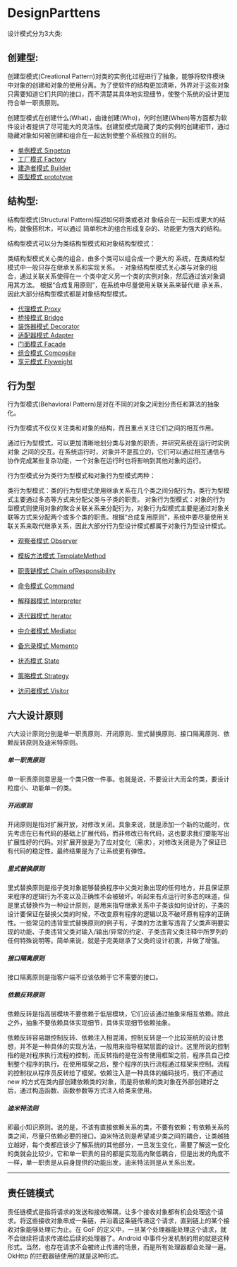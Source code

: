 # DesignParttens

设计模式分为3大类:

## 创建型:

创建型模式(Creational Pattern)对类的实例化过程进行了抽象，能够将软件模块中对象的创建和对象的使用分离。为了使软件的结构更加清晰，外界对于这些对象只需要知道它们共同的接口，而不清楚其具体地实现细节，使整个系统的设计更加符合单一职责原则。

创建型模式在创建什么(What)，由谁创建(Who)，何时创建(When)等方面都为软件设计者提供了尽可能大的灵活性。创建型模式隐藏了类的实例的创建细节，通过隐藏对象如何被创建和组合在一起达到使整个系统独立的目的。


- [单例模式  Singeton  ](singleton/readme.md)
- [工厂模式  Factory  ](factory/readme.md)
- [建造者模式 Builder](builder/readme.md)
- [原型模式 prototype](prototype/readme.md)


## 结构型:

结构型模式(Structural Pattern)描述如何将类或者对 象结合在一起形成更大的结构，就像搭积木，可以通过 简单积木的组合形成复杂的、功能更为强大的结构。

结构型模式可以分为类结构型模式和对象结构型模式：

类结构型模式关心类的组合，由多个类可以组合成一个更大的
系统，在类结构型模式中一般只存在继承关系和实现关系。 - 对象结构型模式关心类与对象的组合，通过关联关系使得在一 个类中定义另一个类的实例对象，然后通过该对象调用其方法。 根据“合成复用原则”，在系统中尽量使用关联关系来替代继 承关系，因此大部分结构型模式都是对象结构型模式。


- [代理模式 Proxy](抽象工厂+动态代理/src/main/java)
- [桥接模式 Bridge](bridge/readme.md)
- [装饰器模式 Decorator](decorator/readme.md)
- [适配器模式 Adapter](adapter/readme.md)
- [门面模式 Facade](facade/readme.md)
- [组合模式 Composite](composite/readme.md)
- [享元模式 Flyweight](享元模式/readme.md)

## 行为型
行为型模式(Behavioral Pattern)是对在不同的对象之间划分责任和算法的抽象化。

行为型模式不仅仅关注类和对象的结构，而且重点关注它们之间的相互作用。

通过行为型模式，可以更加清晰地划分类与对象的职责，并研究系统在运行时实例对象 之间的交互。在系统运行时，对象并不是孤立的，它们可以通过相互通信与协作完成某些复杂功能，一个对象在运行时也将影响到其他对象的运行。

行为型模式分为类行为型模式和对象行为型模式两种：

类行为型模式：类的行为型模式使用继承关系在几个类之间分配行为，类行为型模式主要通过多态等方式来分配父类与子类的职责。
对象行为型模式：对象的行为型模式则使用对象的聚合关联关系来分配行为，对象行为型模式主要是通过对象关联等方式来分配两个或多个类的职责。根据“合成复用原则”，系统中要尽量使用关联关系来取代继承关系，因此大部分行为型设计模式都属于对象行为型设计模式。

- [观察者模式 Observer](observer/readme.md)

- [模板方法模式 TemplateMethod](/readme.md)

- [职责链模式  Chain ofResponsibility](/readme.md)

- [命令模式 Command](/readme.md)

- [解释器模式 Interpreter](/readme.md)

- [迭代器模式 Iterator](/readme.md)

- [中介者模式 Mediator](/readme.md)

- [备忘录模式 Memento](/readme.md)

- [状态模式 State](/readme.md)

- [策略模式 Strategy](/readme.md)

- [访问者模式 Visitor](/readme.md)





## 六大设计原则

六大设计原则分别是单一职责原则、开闭原则、里式替换原则、接口隔离原则、依赖反转原则及迪米特原则。

##### 单一职责原则

单一职责原则意思是一个类只做一件事。也就是说，不要设计大而全的类，要设计粒度小、功能单一的类。

##### 开闭原则

开闭原则是指对扩展开放，对修改关闭。具象来说，就是添加一个新的功能时，优先考虑在已有代码的基础上扩展代码，而非修改已有代码，这也要求我们要能写出扩展性好的代码。对扩展开放是为了应对变化（需求），对修改关闭是为了保证已有代码的稳定性，最终结果是为了让系统更有弹性。

##### 里式替换原则

里式替换原则是指子类对象能够替换程序中父类对象出现的任何地方，并且保证原来程序的逻辑行为不变以及正确性不会被破坏。听起来有点运行时多态的味道，但是里式替换作为一种设计原则，是用来指导继承关系中子类该如何设计的，子类的设计要保证在替换父类的时候，不改变原有程序的逻辑以及不破坏原有程序的正确性。一些常见的违背里式替换原则的例子有，子类的方法重写违背了父类声明要实现的功能、子类违背父类对输入/输出/异常的约定、子类违背父类注释中所罗列的任何特殊说明等。简单来说，就是子完美继承了父类的设计初衷，并做了增强。

##### 接口隔离原则

接口隔离原则是指客户端不应该依赖于它不需要的接口。

##### 依赖反转原则

依赖反转是指高层模块不要依赖于低层模块，它们应该通过抽象来相互依赖。除此之外，抽象不要依赖具体实现细节，具体实现细节依赖抽象。

依赖反转容易跟控制反转、依赖注入相混淆。控制反转是一个比较笼统的设计思想，并不是一种具体的实现方法，一般用来指导框架层面的设计。这里所说的控制指的是对程序执行流程的控制，而反转指的是在没有使用框架之前，程序员自己控制整个程序的执行。在使用框架之后，整个程序的执行流程通过框架来控制。流程的控制权从程序员反转给了框架。依赖注入是一种具体的编码技巧，我们不通过 new 的方式在类内部创建依赖类的对象，而是将依赖的类对象在外部创建好之后，通过构造函数、函数参数等方式注入给类来使用。

##### 迪米特法则

即最小知识原则。说的是，不该有直接依赖关系的类，不要有依赖；有依赖关系的类之间，尽量只依赖必要的接口。迪米特法则是希望减少类之间的耦合，让类越独立越好，每个类都应该少了解系统的其他部分，一旦发生变化，需要了解这一变化的类就会比较少。它和单一职责的目的都是实现高内聚低耦合，但是出发的角度不一样，单一职责是从自身提供的功能出发，迪米特法则是从关系出发。


---
 

## 责任链模式

责任链模式是指将请求的发送和接收解耦，让多个接收对象都有机会处理这个请求。将这些接收对象串成一条链，并沿着这条链传递这个请求，直到链上的某个接收对象能够处理它为止。在 GoF 的定义中，一旦某个处理器能处理这个请求，就不会继续将请求传递给后续的处理器了。Android 中事件分发机制的用的就是这种形式。当然，也存在请求不会被终止传递的场景，而是所有处理器都会处理一遍，OkHttp 的拦截器链使用的就是这种形式。
